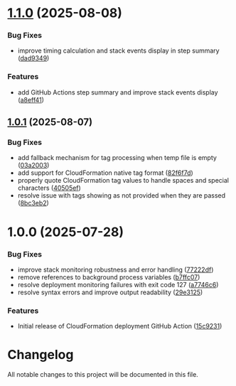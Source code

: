 # [1.1.0](https://github.com/subhamay-bhattacharyya-gha/cfn-create-stack-action/compare/v1.0.1...v1.1.0) (2025-08-08)


### Bug Fixes

* improve timing calculation and stack events display in step summary ([dad9349](https://github.com/subhamay-bhattacharyya-gha/cfn-create-stack-action/commit/dad934998553fa658ba44a4aae441616a9f9d544))


### Features

* add GitHub Actions step summary and improve stack events display ([a8eff41](https://github.com/subhamay-bhattacharyya-gha/cfn-create-stack-action/commit/a8eff4111fb73198301a12b6053d23e51655a769))

## [1.0.1](https://github.com/subhamay-bhattacharyya-gha/cfn-create-stack-action/compare/v1.0.0...v1.0.1) (2025-08-07)


### Bug Fixes

* add fallback mechanism for tag processing when temp file is empty ([03a2003](https://github.com/subhamay-bhattacharyya-gha/cfn-create-stack-action/commit/03a200382d71dca0ceaffa9204f3fe8c2b80a36d))
* add support for CloudFormation native tag format ([82f6f7d](https://github.com/subhamay-bhattacharyya-gha/cfn-create-stack-action/commit/82f6f7da67a961c1bec88252c98f2d948682cbb7))
* properly quote CloudFormation tag values to handle spaces and special characters ([40505ef](https://github.com/subhamay-bhattacharyya-gha/cfn-create-stack-action/commit/40505ef4f1d01a2e5177b8f8a0cc89744ac14a90))
* resolve issue with tags showing as not provided when they are passed ([8bc3eb2](https://github.com/subhamay-bhattacharyya-gha/cfn-create-stack-action/commit/8bc3eb233dd9ea572afb7532a2a21e45c6eb4582))

# 1.0.0 (2025-07-28)


### Bug Fixes

* improve stack monitoring robustness and error handling ([77222df](https://github.com/subhamay-bhattacharyya-gha/cfn-create-stack-action/commit/77222df09c42ce692d6f023beeec45351e69f338))
* remove references to background process variables ([b7ffc07](https://github.com/subhamay-bhattacharyya-gha/cfn-create-stack-action/commit/b7ffc0713c545117f4b983be97cdfc602ca181f3))
* resolve deployment monitoring failures with exit code 127 ([a7746c6](https://github.com/subhamay-bhattacharyya-gha/cfn-create-stack-action/commit/a7746c6aa3c3ef2c6493231b3975fd5bb5aea45b))
* resolve syntax errors and improve output readability ([29e3125](https://github.com/subhamay-bhattacharyya-gha/cfn-create-stack-action/commit/29e3125623e9db17a5cf379a98d8de8553f4dd3a))


### Features

* Initial release of CloudFormation deployment GitHub Action ([15c9231](https://github.com/subhamay-bhattacharyya-gha/cfn-create-stack-action/commit/15c923126816bcaa7442d32a76a91330a61c6e21))

# Changelog

All notable changes to this project will be documented in this file.
